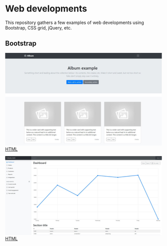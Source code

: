 # Web developments

This repository gathers a few examples of web developments using Bootstrap, CSS grid, jQuery, etc.

## Bootstrap

![alt text](templates/bootstrap1.jpg?raw=true "Album")
[HTML](templates/bootstrap1.html)

![alt text](templates/bootstrap2.jpg?raw=true "Dashboard")
[HTML](templates/bootstrap2.html)
